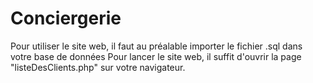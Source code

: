 # Conciergerie

Pour utiliser le site web, il faut au préalable importer le fichier .sql dans votre base de données
Pour lancer le site web, il suffit d'ouvrir la page "listeDesClients.php" sur votre navigateur.
